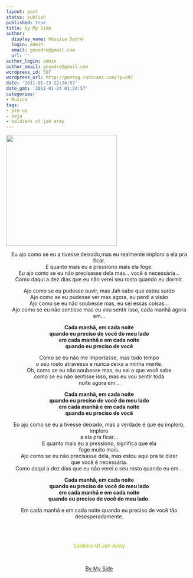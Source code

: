 ```yaml
---
layout: post
status: publish
published: true
title: By My Side
author:
  display_name: Géssica Sodré
  login: admin
  email: gnsodre@gmail.com
  url: ''
author_login: admin
author_email: gnsodre@gmail.com
wordpress_id: 597
wordpress_url: http://pontog.radicaos.com/?p=597
date: '2011-01-23 22:24:57'
date_gmt: '2011-01-24 01:24:57'
categories:
- Musica
tags:
- pin-up
- soja
- soldiers of jah army
---
```

<p><a href="http://pontog.radicaos.com/wp-content/uploads/2011/01/PinUp_28.png"></a><a href="http://pontog.radicaos.com/wp-content/uploads/2011/01/PinUp_15.png"><img class="aligncenter size-medium wp-image-594" title="PinUp_15" src="http://pontog.radicaos.com/wp-content/uploads/2011/01/PinUp_15-300x300.png" alt="" width="300" height="300" /></a></p>
<div style="text-align: center;">Eu ajo como se eu a tivesse deixado,mas eu realmente imploro a ela pra ficar.</div>
<div style="text-align: center;">E quanto mais eu a pressiono mais ela foge.</div>
<div style="text-align: center;">Eu ajo como se eu não precisasse dela mas... você é necessária...</div>
<div style="text-align: center;">Como daqui a dez dias que eu não verei seu rosto quando eu dormir.</div>
<p style="text-align: center;">
<div style="text-align: center;">Ajo como se eu pudesse ouvir, mas Jah sabe que estou surdo</div>
<div style="text-align: center;">Ajo como se eu pudesse ver mas agora, eu perdi a visão</div>
<div style="text-align: center;">Ajo como se eu não soubesse mas, eu sei essas coisas...</div>
<div style="text-align: center;">Ajo como se eu não sentisse mas eu vou sentir isso, cada manhã agora em...</div>
<p style="text-align: center;">
<div style="text-align: center;"><strong>Cada manhã, em cada noite</strong></div>
<div style="text-align: center;"><strong>quando eu preciso de você do meu lado</strong></div>
<div style="text-align: center;"><strong>em cada manhã e em cada noite</strong></div>
<div style="text-align: center;"><strong>quando eu preciso de você</strong></div>
<p style="text-align: center;">
<div style="text-align: center;">Como se eu não me importasse, mas todo tempo</div>
<div style="text-align: center;">o seu rosto atravessa e nunca deixa a minha mente.</div>
<div style="text-align: center;">Oh, como se eu não soubesse mas, eu sei o que você sabe</div>
<div style="text-align: center;">como se eu não sentisse isso, mas eu vou sentir toda</div>
<div style="text-align: center;">noite agora em...</div>
<p style="text-align: center;">
<div style="text-align: center;"><strong>Cada manhã, em cada noite</strong></div>
<div style="text-align: center;"><strong>quando eu preciso de você do meu lado</strong></div>
<div style="text-align: center;"><strong>em cada manhã e em cada noite</strong></div>
<div style="text-align: center;"><strong>quando eu preciso de você</strong></div>
<p style="text-align: center;">
<div style="text-align: center;">Eu ajo como se eu a tivesse deixado, mas a verdade é que eu imploro, imploro</div>
<div style="text-align: center;">a ela pra ficar...</div>
<div style="text-align: center;">E quanto mais eu a pressiono, significa que ela</div>
<div style="text-align: center;">foge muito mais.</div>
<div style="text-align: center;">Ajo como se eu não precisasse dela, mas estou aqui pra te dizer</div>
<div style="text-align: center;">que você é necessária.</div>
<div style="text-align: center;">Como daqui a dez dias que eu não verei o seu rosto quando eu em...</div>
<p style="text-align: center;">
<div style="text-align: center;"><strong>Cada manhã, em cada noite</strong></div>
<div style="text-align: center;"><strong>quando eu preciso de você do meu lado</strong></div>
<div style="text-align: center;"><strong>em cada manhã e em cada noite</strong></div>
<div style="text-align: center;"><strong>quando eu preciso de você do meu lado.</strong></div>
<p style="text-align: center;">
<div style="text-align: center;">Em cada manhã e em cada noite quando eu preciso de você tão</div>
<div style="text-align: center;">desesperadamente.</div>
<p><br/><br/></p>
<div style="text-align: center;"><span style="color: #99cc00;">Soldiers Of Jah Army</span></div>
<div style="text-align: center;"></div>
<p><br/></p>
<div style="text-align: center;"><a href="http://pontog.radicaos.com/wp-content/uploads/2011/01/02-By-My-Side.mp3">By My Side</a></div>
<p style="text-align: center;">
